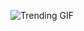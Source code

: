 ![Trending GIF](https://media3.giphy.com/media/v1.Y2lkPThiYjIxNzcyeTYzajNjNXl3MHRneWI3ZmRsd2NqNXU5cHB4NGZqZmpqYTJ5ZjN3byZlcD12MV9naWZzX3NlYXJjaCZjdD1n/fryY00CO4xCz4uJuDQ/giphy.gif)
